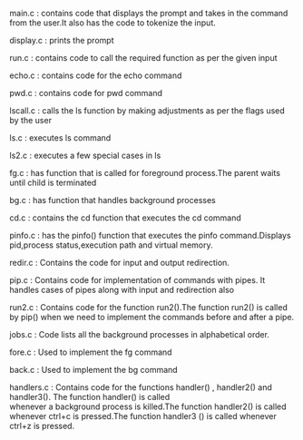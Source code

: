 main.c : contains code that displays the prompt and takes in the command from the user.It also has the code to tokenize the input.

display.c : prints the prompt

run.c : contains code to call the required function as per the given input

echo.c : contains code for the echo command

pwd.c : contains code for pwd command

lscall.c : calls the ls function by making adjustments as per the flags used by the user

ls.c : executes ls command

ls2.c : executes a few special cases in ls

fg.c : has function that is called for foreground process.The parent waits until child is terminated 

bg.c : has function that handles background processes

cd.c : contains the cd function that executes the cd command

pinfo.c : has the pinfo() function that executes the pinfo command.Displays pid,process status,execution path and virtual memory.

redir.c : Contains the code for input and output redirection. 

pip.c : Contains code for implementation of commands with pipes. It handles cases of pipes along with input and redirection also

run2.c : Contains code for the function run2().The function run2() is called by pip() when we need to implement the commands before and after a pipe.

jobs.c : Code lists all the background processes in alphabetical order.

fore.c : Used to implement the fg command

back.c : Used to implement the bg command

handlers.c : Contains code for the functions handler() , handler2() and handler3(). The function handler() is called     
whenever a background process is killed.The function handler2() is called whenever ctrl+c is pressed.The function handler3 () is called whenever ctrl+z is pressed.